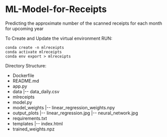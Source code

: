 # ML-Model-for-Receipts
Predicting the approximate number of the scanned receipts for each month for upcoming year

To Create and Update the virtual environment RUN:

```
conda create -n mlreceipts
conda activate mlreceipts
conda env export > mlreceipts
```

Directory Structure:

- Dockerfile
- README.md
- app.py
- data
   |-- data_daily.csv
- mlreceipts
- model.py
- model_weights
   |-- linear_regression_weights.npy
- output_plots
   |-- linear_regression.jpg
   |-- neural_network.jpg
- requirements.txt
- templates
   |-- index.html
- trained_weights.npz

